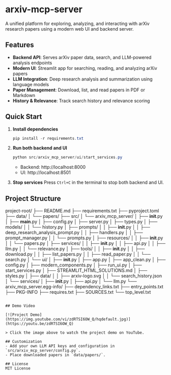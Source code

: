# arxiv-mcp-server

A unified platform for exploring, analyzing, and interacting with arXiv research papers using a modern web UI and backend server.

## Features
- **Backend API**: Serves arXiv paper data, search, and LLM-powered analysis endpoints
- **Modern UI**: Streamlit app for searching, reading, and analyzing arXiv papers
- **LLM Integration**: Deep research analysis and summarization using language models
- **Paper Management**: Download, list, and read papers in PDF or Markdown
- **History & Relevance**: Track search history and relevance scoring

## Quick Start

1.  **Install dependencies**
    ```powershell
    pip install -r requirements.txt
    ```

2.  **Run both backend and UI**
    ```powershell
    python src/arxiv_mcp_server/ui/start_services.py
    ```
    - Backend: http://localhost:8000
    - UI: http://localhost:8501

3.  **Stop services**
    Press `Ctrl+C` in the terminal to stop both backend and UI.

## Project Structure
project-root/
├── README.md
├── requirements.txt
├── pyproject.toml
├── data/
│   └── papers/
├── src/
│   └── arxiv_mcp_server/
│       ├── __init__.py
│       ├── __main__.py
│       ├── config.py
│       ├── server.py
│       ├── types.py
│       ├── models/
│       │   └── history.py
│       ├── prompts/
│       │   ├── __init__.py
│       │   ├── deep_research_analysis_prompt.py
│       │   ├── handlers.py
│       │   ├── prompt_manager.py
│       │   └── prompts.py
│       ├── resources/
│       │   ├── __init__.py
│       │   └── papers.py
│       ├── services/
│       │   ├── __init__.py
│       │   ├── api.py
│       │   ├── llm.py
│       │   └── relevance.py
│       ├── tools/
│       │   ├── __init__.py
│       │   ├── download.py
│       │   ├── list_papers.py
│       │   ├── read_paper.py
│       │   └── search.py
│       └── ui/
│           ├── __init__.py
│           ├── app.py
│           ├── app_clean.py
│           ├── config.py
│           ├── modern_components.py
│           ├── run_ui.py
│           ├── start_services.py
│           ├── STREAMLIT_HTML_SOLUTIONS.md
│           ├── styles.py
│           ├── data/
│           │   ├── arxiv-logo.svg
│           │   └── search_history.json
│           └── services/
│               ├── __init__.py
│               ├── api.py
│               └── llm.py
└── arxiv_mcp_server.egg-info/
    ├── dependency_links.txt
    ├── entry_points.txt
    ├── PKG-INFO
    ├── requires.txt
    ├── SOURCES.txt
    └── top_level.txt
```

## Demo Video

[![Project Demo](https://img.youtube.com/vi/zdRTSI6OW_Q/hqdefault.jpg)](https://youtu.be/zdRTSI6OW_Q)

> Click the image above to watch the project demo on YouTube.

## Customization
- Add your own LLM API keys and configuration in `src/arxiv_mcp_server/config.py`.
- Place downloaded papers in `data/papers/`.

## License
MIT License
